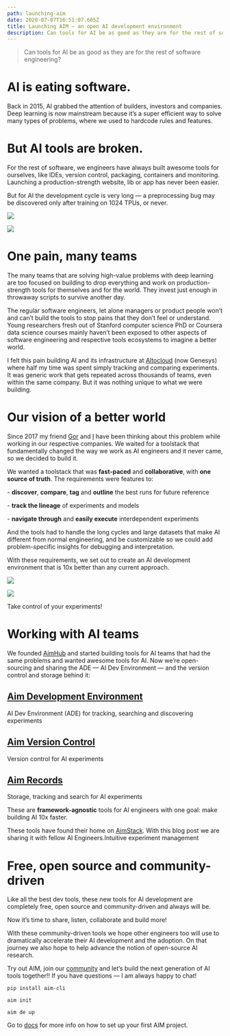 ```yaml
---
path: launching-aim
date: 2020-07-07T16:51:07.605Z
title: Launching AIM — an open AI development environment
description: Can tools for AI be as good as they are for the rest of software engineering?
---
```



> Can tools for AI be as good as they are for the rest of software engineering?

# AI is eating software.

Back in 2015, AI grabbed the attention of builders, investors and companies. Deep learning is now mainstream because it’s a super efficient way to solve many types of problems, where we used to hardcode rules and features.

# **But AI tools are broken.**

For the rest of software, we engineers have always built awesome tools for ourselves, like IDEs, version control, packaging, containers and monitoring. Launching a production-strength website, lib or app has never been easier.

But for AI the development cycle is very long — a preprocessing bug may be discovered only after training on 1024 TPUs, or never.

![](https://miro.medium.com/max/60/1*rEd8LuhXtjx8i2m4hJq6bw.png?q=20)

![](https://miro.medium.com/max/2220/1*rEd8LuhXtjx8i2m4hJq6bw.png)

# One pain, many teams

The many teams that are solving high-value problems with deep learning are too focused on building to drop everything and work on production-strength tools for themselves and for the world. They invest just enough in throwaway scripts to survive another day.

The regular software engineers, let alone managers or product people won’t and can’t build the tools to stop pains that they don’t feel or understand. Young researchers fresh out of Stanford computer science PhD or Coursera data science courses mainly haven’t been exposed to other aspects of software engineering and respective tools ecosystems to imagine a better world.

I felt this pain building AI and its infrastructure at [Altocloud](https://www.linkedin.com/company/altocloud/) (now Genesys) where half my time was spent simply tracking and comparing experiments. It was generic work that gets repeated across thousands of teams, even within the same company. But it was nothing unique to what we were building.

# **Our vision of a better world**

Since 2017 my friend [Gor](https://github.com/gorarakelyan) and [I](https://github.com/SGevorg) have been thinking about this problem while working in our respective companies. We waited for a toolstack that fundamentally changed the way we work as AI engineers and it never came, so we decided to build it.

We wanted a toolstack that was **fast-paced** and **collaborative**, with **one source of truth**. The requirements were features to:

\- **discover**, **compare**, **tag** and **outline** the best runs for future reference

\- **track the lineage** of experiments and models

\- **navigate through** and **easily execute** interdependent experiments

And the tools had to handle the long cycles and large datasets that make AI different from normal engineering, and be customizable so we could add problem-specific insights for debugging and interpretation.

With these requirements, we set out to create an AI development environment that is 10x better than any current approach.

![](https://miro.medium.com/max/60/1*dPZtB86mewx3lBlhGZ2olg.png?q=20)

![](https://miro.medium.com/max/2800/1*dPZtB86mewx3lBlhGZ2olg.png)

Take control of your experiments!

# Working with AI teams

We founded [AimHub](https://aimhub.io/) and started building tools for AI teams that had the same problems and wanted awesome tools for AI. Now we’re open-sourcing and sharing the ADE — AI Dev Environment — and the version control and storage behind it:

## **[Aim Development Environment](https://github.com/aimhubio/aimde)**

AI Dev Environment (ADE) for tracking, searching and discovering experiments

## **[Aim Version Control](https://github.com/aimhubio/aim)**

Version control for AI experiments

## **[Aim Records](https://github.com/aimhubio/aimrecords)**

Storage, tracking and search for AI experiments

These are **framework-agnostic** tools for AI engineers with one goal: make building AI 10x faster.

These tools have found their home on [AimStack](https://aimstack.io/). With this blog post we are sharing it with fellow AI Engineers.Intuitive experiment management

# Free, open source and community-driven

Like all the best dev tools, these new tools for AI development are completely free, open source and community-driven and always will be.

Now it’s time to share, listen, collaborate and build more!

With these community-driven tools we hope other engineers too will use to dramatically accelerate their AI development and the adoption. On that journey we also hope to help advance the notion of open-source AI research.

Try out AIM, join our [community](https://aimstack.io/) and let’s build the next generation of AI tools together!! If you have questions — I am always happy to chat!

`pip install aim-cli`

`aim init`

`aim de up`

Go to [docs](https://docs.aimstack.io/user-guide/quick-start) for more info on how to set up your first AIM project.